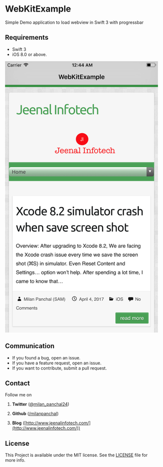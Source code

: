 
# WebKitExample
Simple Demo application to load webview in Swift 3 with progressbar 


## Requirements
* Swift 3
* iOS 8.0 or above.


![image](https://github.com/milanpanchal/WebKitExample/blob/master/Screenshots/WKWebKitExample1.png)


## Communication
* If you found a bug, open an issue.
* If you have a feature request, open an issue.
* If you want to contribute, submit a pull request.


## Contact


Follow me on

1. **Twitter** ([@milan_panchal24](https://twitter.com/milan_panchal24))

2. **Github** ([/milanpanchal](https://github.com/milanpanchal/))

3. **Blog** ([http://www.jeenalinfotech.com/](http://www.jeenalinfotech.com/))

## License
This Project is available under the MIT license. See the [LICENSE](https://github.com/milanpanchal/WebKitExample/blob/master/LICENSE) file for more info.

